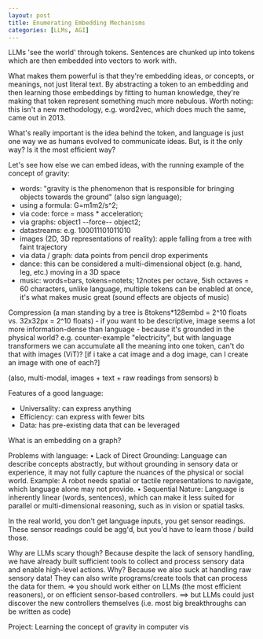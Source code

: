 ```yaml
---
layout: post
title: Enumerating Embedding Mechanisms
categories: [LLMs, AGI]
---
```


LLMs 'see the world' through tokens. Sentences are chunked up into tokens which are then embedded into vectors to work with.

What makes them powerful is that they're embedding ideas, or concepts, or meanings, not just literal text. By abstracting a token to an embedding and then learning those embeddings by fitting to human knowledge, they're making that token represent something much more nebulous. Worth noting: this isn't a new methodology, e.g. word2vec, which does much the same, came out in 2013.

What's really important is the idea behind the token, and language is just one way we as humans evolved to communicate ideas. But, is it the only way? Is it the most efficient way?

Let's see how else we can embed ideas, with the running example of the concept of gravity:

- words: "gravity is the phenomenon that is responsible for bringing objects towards the ground" (also sign language); 
- using a formula: G=m1m2/s^2; 
- via code: force = mass * acceleration; 
- via graphs: object1 --force-- object2; 
- datastreams: e.g. 100011101011010
- images (2D, 3D representations of reality): apple falling from a tree with faint trajectory 
- via data / graph: data points from pencil drop experiments
- dance: this can be considered a multi-dimensional object (e.g. hand, leg, etc.) moving in a 3D space  
- music: words=bars, tokens=notets; 12notes per octave, 5ish octaves = 60 characters, unlike language, multiple tokens can be enabled at once, it's what makes music great (sound effects are objects of music)

Compression
(a man standing by a tree is 8tokens*128embd = 2^10 floats vs. 32x32px = 2^10 floats) - if you want to be descriptive, image seems a lot more information-dense than language - because it's grounded in the physical world? e.g. counter-example "electricity", but with language transformers we can accumulate all the meaning into one token, can't do that with images (ViT)? [if i take a cat image and a dog image, can I create an image with one of each?]


(also, multi-modal, images + text + raw readings from sensors)
 b

Features of a good language:
* Universality: can express anything
* Efficiency: can express with fewer bits
* Data: has pre-existing data that can be leveraged



What is an embedding on a graph?

Problems with language:
• Lack of Direct Grounding: Language can describe concepts abstractly, but without grounding in sensory data or experience, it may not fully capture the nuances of the physical or social world. Example: A robot needs spatial or tactile representations to navigate, which language alone may not provide.
• Sequential Nature: Language is inherently linear (words, sentences), which can make it less suited for parallel or multi-dimensional reasoning, such as in vision or spatial tasks.

In the real world, you don't get language inputs, you get sensor readings. These sensor readings could be agg'd, but you'd have to learn those / build those.

Why are LLMs scary though? Because despite the lack of sensory handling, we have already built sufficient tools to collect and process sensory data and enable high-level actions. Why? Because we also suck at handling raw sensory data! They can also write programs/create tools that can process the data for them. 
=> you should work either on LLMs (the most efficient reasoners), or on efficient sensor-based controllers.
==> but LLMs could just discover the new controllers themselves (i.e. most big breakthroughs can be written as code)


Project: Learning the concept of gravity in computer vis